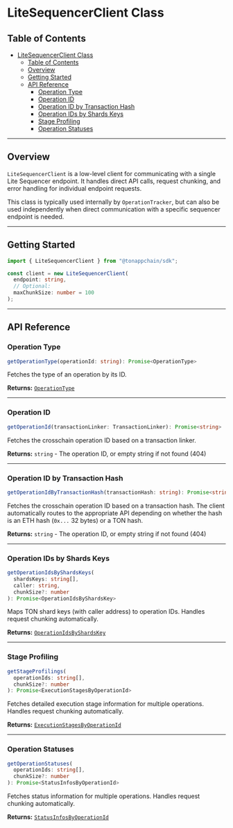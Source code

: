 # LiteSequencerClient Class

## Table of Contents

- [LiteSequencerClient Class](#litesequencerclient-class)
  - [Table of Contents](#table-of-contents)
  - [Overview](#overview)
  - [Getting Started](#getting-started)
  - [API Reference](#api-reference)
    - [Operation Type](#operation-type)
    - [Operation ID](#operation-id)
    - [Operation ID by Transaction Hash](#operation-id-by-transaction-hash)
    - [Operation IDs by Shards Keys](#operation-ids-by-shards-keys)
    - [Stage Profiling](#stage-profiling)
    - [Operation Statuses](#operation-statuses)

---

## Overview

`LiteSequencerClient` is a low-level client for communicating with a single Lite Sequencer endpoint. It handles direct API calls, request chunking, and error handling for individual endpoint requests.

This class is typically used internally by `OperationTracker`, but can also be used independently when direct communication with a specific sequencer endpoint is needed.

---

## Getting Started

```ts
import { LiteSequencerClient } from "@tonappchain/sdk";

const client = new LiteSequencerClient(
  endpoint: string,
  // Optional:
  maxChunkSize: number = 100
);
```

---

## API Reference

### Operation Type

```ts
getOperationType(operationId: string): Promise<OperationType>
```

Fetches the type of an operation by its ID.

**Returns:** [`OperationType`](./../models/enums.md#operationtype)

---

### Operation ID

```ts
getOperationId(transactionLinker: TransactionLinker): Promise<string>
```

Fetches the crosschain operation ID based on a transaction linker.

**Returns:** `string` - The operation ID, or empty string if not found (404)

---

### Operation ID by Transaction Hash

```ts
getOperationIdByTransactionHash(transactionHash: string): Promise<string>
```

Fetches the crosschain operation ID based on a transaction hash. The client automatically routes to the appropriate API depending on whether the hash is an ETH hash (`0x...` 32 bytes) or a TON hash.

**Returns:** `string` - The operation ID, or empty string if not found (404)

---

### Operation IDs by Shards Keys

```ts
getOperationIdsByShardsKeys(
  shardsKeys: string[],
  caller: string,
  chunkSize?: number
): Promise<OperationIdsByShardsKey>
```

Maps TON shard keys (with caller address) to operation IDs. Handles request chunking automatically.

**Returns:** [`OperationIdsByShardsKey`](./../models/structs.md#operationidsbyshardskey-type)

---

### Stage Profiling

```ts
getStageProfilings(
  operationIds: string[],
  chunkSize?: number
): Promise<ExecutionStagesByOperationId>
```

Fetches detailed execution stage information for multiple operations. Handles request chunking automatically.

**Returns:** [`ExecutionStagesByOperationId`](./../models/structs.md#executionstagesbyoperationid)

---

### Operation Statuses

```ts
getOperationStatuses(
  operationIds: string[],
  chunkSize?: number
): Promise<StatusInfosByOperationId>
```

Fetches status information for multiple operations. Handles request chunking automatically.

**Returns:** [`StatusInfosByOperationId`](./../models/structs.md#statusinfosbyoperationid) 